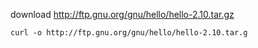 
download http://ftp.gnu.org/gnu/hello/hello-2.10.tar.gz


```console
curl -o http://ftp.gnu.org/gnu/hello/hello-2.10.tar.g
```
